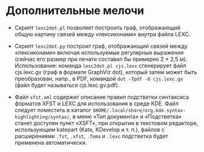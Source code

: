 # Дополнительные мелочи

* Скрипт `lexc2dot.pl` позволяет построить граф, отображающий общую картину связей между «лексиконами» внутри файла LEXC.

* Скрипт `lexc2dot.py` построит граф, отображающий связей между «лексиконами» включая используемые регулярные выражения (сейчас его размер при печати составил бы примерно 2 × 2,5 м). Использование: команда `lexc2dot.pl cjs.lexc` сгенерирует файл cjs.lexc.gv (граф в формате GraphViz dot), который затем может быть преобразован, напр., в PDF, командой `dot -Tpdf -O cjs.lexc.gv` (файл будет называться cjs.lexc.gv.pdf).

* Файл `xfst.xml` содержит описание правил подстветки синтаксиса форматов XFST и LEXC для использования в среде KDE. Файл следует поместить в каталог `$HOME/.local/share/org.kde.syntax-highlighting/syntax/`, в меню «Тип документа» и «Подстветка» станет доступен пункт «XSFT», при открытии в текстовом редакторе, использующем katepart (Kate, KDevelop и т. п.),  файлов с расширениями `.fst`, `.xfst`, `.foma` и `.lexc` подстветка будет применена автоматически.
